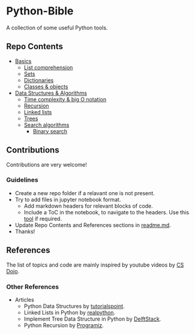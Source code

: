 # Python-Bible

 A collection of some useful Python tools.

## Repo Contents

- [Basics](https://github.com/RohitNag11/Python-Bible/tree/main/Basics)
  - [List comprehension](https://github.com/RohitNag11/Python-Bible/blob/main/Basics/classes_and_objects.ipynb)
  - [Sets](https://github.com/RohitNag11/Python-Bible/blob/main/Basics/sets.ipynb)
  - [Dictionaries](https://github.com/RohitNag11/Python-Bible/blob/main/Basics/dictionaries.ipynb)
  - [Classes & objects](https://github.com/RohitNag11/Python-Bible/blob/main/Basics/classes_and_objects.ipynb)
- [Data Structures & Algorithms](https://github.com/RohitNag11/Python-Bible/tree/main/Data%20Structures%20%26%20Algorithms)
  - [Time complexity & big O notation](https://github.com/RohitNag11/Python-Bible/blob/main/Data%20Structures%20%26%20Algorithms/bigO.ipynb)
  - [Recursion](https://github.com/RohitNag11/Python-Bible/blob/main/Data%20Structures%20%26%20Algorithms/recursion.ipynb)
  - [Linked lists](https://github.com/RohitNag11/Python-Bible/blob/main/Data%20Structures%20%26%20Algorithms/linked_lists.ipynb)
  - [Trees](https://github.com/RohitNag11/Python-Bible/blob/main/Data%20Structures%20%26%20Algorithms/trees.ipynb)
  - [Search algorithms](https://github.com/RohitNag11/Python-Bible/blob/main/Data%20Structures%20%26%20Algorithms/Search%20Algorithms)
    - [Binary search](https://github.com/RohitNag11/Python-Bible/blob/main/Data%20Structures%20%26%20Algorithms/Search%20Algorithms/binary_search.ipynb)

## Contributions

Contributions are very welcome!

### Guidelines

- Create a new repo folder if a relavant one is not present.
- Try to add files in jupyter notebook format.
  - Add markdown headers for relevant blocks of code.
  - Include a ToC in the notebook, to navigate to the headers. Use this [tool](https://ecotrust-canada.github.io/markdown-toc/) if required.
- Update Repo Contents and References sections in [readme.md](https://github.com/RohitNag11/Python-Bible).
- Thanks!

## References

The list of topics and code are mainly inspired by youtube videos by [CS Dojo](https://www.youtube.com/c/CSDojo/featured).

### Other References

- Articles
  - Python Data Structures by [tutorialspoint](https://www.tutorialspoint.com/python_data_structure).
  - Linked Lists in Python by [realpython](https://realpython.com/linked-lists-python/).
  - Implement Tree Data Structure in Python by [DelftStack](https://www.delftstack.com/howto/python/python-tree/).
  - Python Recursion by [Programiz](https://www.programiz.com/python-programming/recursion).
